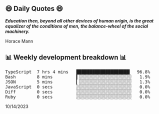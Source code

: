 ## 😄 Daily Quotes 😄

_**Education then, beyond all other devices of human origin, is the great equalizer of the conditions of men, the balance-wheel of the social machinery.**_

Horace Mann



## 📊 Weekly development breakdown 📊

<pre>TypeScript  7 hrs 4 mins   ████████████████████▎  96.8%
Bash        8 mins         ▍░░░░░░░░░░░░░░░░░░░░   1.9%
JSON        5 mins         ▎░░░░░░░░░░░░░░░░░░░░   1.3%
JavaScript  0 secs         ░░░░░░░░░░░░░░░░░░░░░   0.0%
Diff        0 secs         ░░░░░░░░░░░░░░░░░░░░░   0.0%
Ruby        0 secs         ░░░░░░░░░░░░░░░░░░░░░   0.0%</pre>

10/14/2023